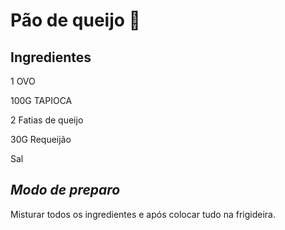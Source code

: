 # Pão de queijo :cheese:

## Ingredientes

1 OVO

100G TAPIOCA

2 Fatias de queijo

30G Requeijão

Sal



## *Modo de preparo*

Misturar todos os ingredientes e após colocar tudo na frigideira. 

